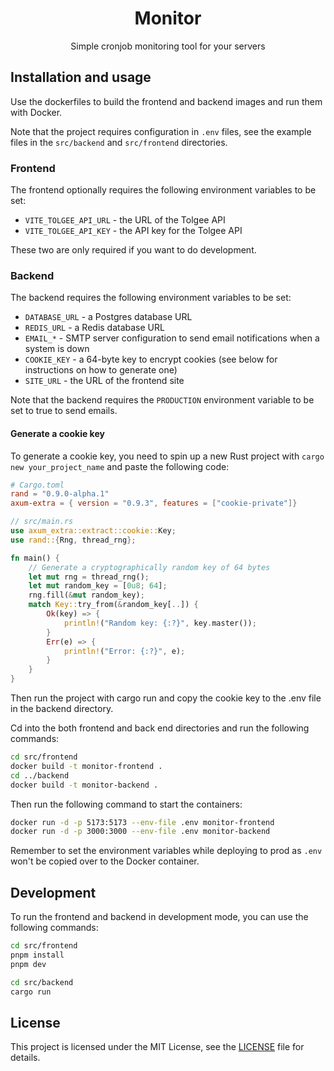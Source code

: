 <div align="center">
  <h1>Monitor</h1>

  Simple cronjob monitoring tool for your servers
</div>

## Installation and usage

Use the dockerfiles
to build the frontend and backend images and run them with Docker.

Note that the project requires configuration in `.env` files,
see the example files in the `src/backend` and `src/frontend` directories.

### Frontend
The frontend optionally requires the following environment variables to be set:
- `VITE_TOLGEE_API_URL` - the URL of the Tolgee API
- `VITE_TOLGEE_API_KEY` - the API key for the Tolgee API

These two are only required if you want to do development.

### Backend
The backend requires the following environment variables to be set: 
- `DATABASE_URL` - a Postgres database URL
- `REDIS_URL` - a Redis database URL
- `EMAIL_*` - SMTP server configuration to send email notifications when a system is down
- `COOKIE_KEY` - a 64-byte key to encrypt cookies (see below for instructions on how to generate one)
- `SITE_URL` - the URL of the frontend site

Note that the backend requires the `PRODUCTION` environment variable to be set to true to send emails.

#### Generate a cookie key
To generate a cookie key,
you need to spin up a new Rust project with `cargo new your_project_name`
and paste the following code:

```toml
# Cargo.toml
rand = "0.9.0-alpha.1"
axum-extra = { version = "0.9.3", features = ["cookie-private"]}
```

```rust
// src/main.rs
use axum_extra::extract::cookie::Key;
use rand::{Rng, thread_rng};

fn main() {
    // Generate a cryptographically random key of 64 bytes
    let mut rng = thread_rng();
    let mut random_key = [0u8; 64];
    rng.fill(&mut random_key);
    match Key::try_from(&random_key[..]) {
        Ok(key) => {
            println!("Random key: {:?}", key.master());
        }
        Err(e) => {
            println!("Error: {:?}", e);
        }
    }
}
```

Then run the project with cargo run and copy the cookie key to the .env file in the backend directory.

Cd into the both frontend and back end directories and run the following commands:
```bash
cd src/frontend
docker build -t monitor-frontend .
cd ../backend
docker build -t monitor-backend .
```

Then run the following command to start the containers:
```bash
docker run -d -p 5173:5173 --env-file .env monitor-frontend
docker run -d -p 3000:3000 --env-file .env monitor-backend
```
Remember to set the environment variables
while deploying to prod as `.env` won't be copied over to the Docker container.

## Development

To run the frontend and backend in development mode, you can use the following commands:

```bash
cd src/frontend
pnpm install
pnpm dev
```

```bash
cd src/backend
cargo run
```

## License
This project is licensed under the MIT License, see the [LICENSE](LICENSE) file for details.
